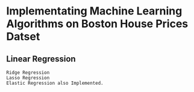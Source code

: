   # Implementating Machine Learning Algorithms on Boston House Prices Datset

## Linear Regression

    Ridge Regression
    Lasso Regression
    Elastic Regression also Implemented.

